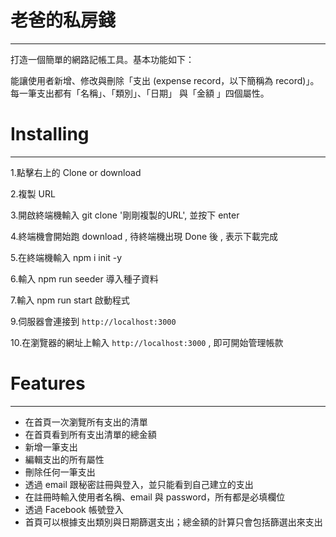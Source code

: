 # 老爸的私房錢

***

打造一個簡單的網路記帳工具。基本功能如下：

能讓使用者新增、修改與刪除「支出 (expense record，以下簡稱為 record)」。
每一筆支出都有「名稱」、「類別」、「日期」 與「金額 」四個屬性。

# Installing

***

1.點擊右上的 Clone or download

2.複製 URL

3.開啟終端機輸入 git clone '剛剛複製的URL', 並按下 enter

4.終端機會開始跑 download , 待終端機出現 Done 後 , 表示下載完成

5.在終端機輸入 npm i init -y

6.輸入 npm run seeder 導入種子資料

7.輸入 npm run start 啟動程式

9.伺服器會連接到 `http://localhost:3000`

10.在瀏覽器的網址上輸入 `http://localhost:3000` , 即可開始管理帳款

# Features

***

+  在首頁一次瀏覽所有支出的清單
+  在首頁看到所有支出清單的總金額
+  新增一筆支出
+  編輯支出的所有屬性 
+  刪除任何一筆支出 
+  透過 email 跟秘密註冊與登入，並只能看到自己建立的支出
+  在註冊時輸入使用者名稱、email 與 password，所有都是必填欄位
+  透過 Facebook 帳號登入
+  首頁可以根據支出類別與日期篩選支出；總金額的計算只會包括篩選出來支出
